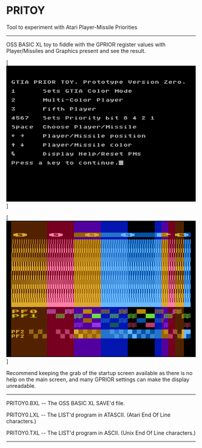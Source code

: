 # PRITOY
Tool to experiment with Atari Player-Missile Priorities

---

OSS BASIC XL toy to fiddle with the GPRIOR register values with Player/Missiles and Graphics present and see the result.

[![TITLE](https://raw.githubusercontent.com/kenjennings/PRITOY/main/PRITOY0_TITLE.png)]

[![PROGRAM](https://raw.githubusercontent.com/kenjennings/PRITOY/main/PRITOY0_SCREEN.png)]

Recommend keeping the grab of the startup screen available as there is no help on the main screen, and many GPRIOR settings can make the display unreadable.

---

PRITOY0.BXL -- The OSS BASIC XL SAVE'd file.

PRITOY0.LXL -- The LIST'd program in ATASCII. (Atari End Of Line characters.)

PRITOY0.TXL -- The LIST'd program in ASCII. (Unix End Of Line characters.)

---
